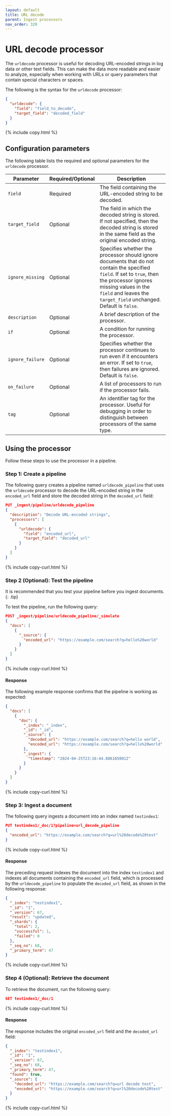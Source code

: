```yaml
---
layout: default
title: URL decode
parent: Ingest processors
nav_order: 320
---
```


# URL decode processor

The `urldecode` processor is useful for decoding URL-encoded strings in log data or other text fields. This can make the data more readable and easier to analyze, especially when working with URLs or query parameters that contain special characters or spaces.

The following is the syntax for the `urldecode` processor:

```json
{
  "urldecode": {
    "field": "field_to_decode",
    "target_field": "decoded_field"
  }
}
```
{% include copy.html %}

## Configuration parameters

The following table lists the required and optional parameters for the `urldecode` processor.

Parameter | Required/Optional | Description |
|-----------|-----------|-----------|
`field`  | Required  | The field containing the URL-encoded string to be decoded. |
`target_field`  | Optional  | The field in which the decoded string is stored. If not specified, then the decoded string is stored in the same field as the original encoded string. |
`ignore_missing`  | Optional  | Specifies whether the processor should ignore documents that do not contain the specified `field`. If set to `true`, then the processor ignores missing values in the `field` and leaves the `target_field` unchanged. Default is `false`. |
`description`  | Optional  | A brief description of the processor.  |
`if` | Optional | A condition for running the processor. |
`ignore_failure` | Optional | Specifies whether the processor continues to run even if it encounters an error. If set to `true`, then failures are ignored. Default is `false`. |
`on_failure` | Optional | A list of processors to run if the processor fails. |
`tag` | Optional | An identifier tag for the processor. Useful for debugging in order to distinguish between processors of the same type. |

## Using the processor

Follow these steps to use the processor in a pipeline.

### Step 1: Create a pipeline

The following query creates a pipeline named `urldecode_pipeline` that uses the `urldecode` processor to decode the URL-encoded string in the `encoded_url` field and store the decoded string in the `decoded_url` field: 

```json
PUT _ingest/pipeline/urldecode_pipeline
{
  "description": "Decode URL-encoded strings",
  "processors": [
    {
      "urldecode": {
        "field": "encoded_url",
        "target_field": "decoded_url"
      }
    }
  ]
}
```
{% include copy-curl.html %}

### Step 2 (Optional): Test the pipeline

It is recommended that you test your pipeline before you ingest documents.
{: .tip}

To test the pipeline, run the following query:

```json
POST _ingest/pipeline/urldecode_pipeline/_simulate
{
  "docs": [
    {
      "_source": {
        "encoded_url": "https://example.com/search?q=hello%20world"
      }
    }
  ]
}
```
{% include copy-curl.html %}

#### Response

The following example response confirms that the pipeline is working as expected:

```json
{
  "docs": [
    {
      "doc": {
        "_index": "_index",
        "_id": "_id",
        "_source": {
          "decoded_url": "https://example.com/search?q=hello world",
          "encoded_url": "https://example.com/search?q=hello%20world"
        },
        "_ingest": {
          "timestamp": "2024-04-25T23:16:44.886165001Z"
        }
      }
    }
  ]
}
```
{% include copy-curl.html %}

### Step 3: Ingest a document 

The following query ingests a document into an index named `testindex1`:

```json
PUT testindex1/_doc/1?pipeline=url_decode_pipeline
{
  "encoded_url": "https://example.com/search?q=url%20decode%20test"
}
```
{% include copy-curl.html %}

#### Response

The preceding request indexes the document into the index `testindex1` and indexes all documents containing the `encoded_url` field, which is processed by the `urldecode_pipeline` to populate the `decoded_url` field, as shown in the following response:

```json
{
  "_index": "testindex1",
  "_id": "1",
  "_version": 67,
  "result": "updated",
  "_shards": {
    "total": 2,
    "successful": 1,
    "failed": 0
  },
  "_seq_no": 68,
  "_primary_term": 47
}
```
{% include copy-curl.html %}

### Step 4 (Optional): Retrieve the document

To retrieve the document, run the following query:

```json
GET testindex1/_doc/1
```
{% include copy-curl.html %}

#### Response

The response includes the original `encoded_url` field and the `decoded_url` field:

```json
{
  "_index": "testindex1",
  "_id": "1",
  "_version": 67,
  "_seq_no": 68,
  "_primary_term": 47,
  "found": true,
  "_source": {
    "decoded_url": "https://example.com/search?q=url decode test",
    "encoded_url": "https://example.com/search?q=url%20decode%20test"
  }
}
```
{% include copy-curl.html %}
